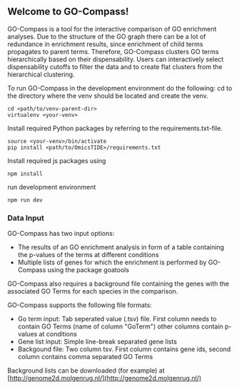 
## Welcome to GO-Compass!

GO-Compass is a tool for the interactive comparison of GO enrichment analyses. Due to the structure of the GO graph there can be a lot of redundance in enrichment results, since enrichment of child terms propagates to parent terms. Therefore, GO-Compass clusters GO terms hierarchically based on their dispensability. Users can interactively select dispensability cutoffs to filter the data and to create flat clusters from the hierarchical clustering.  

To run GO-Compass in the development environment do the following:
cd to the directory where the venv should be located and create the venv.
```
cd <path/to/venv-parent-dir>
virtualenv <your-venv>
```
Install required Python packages by referring to the requirements.txt-file.
```
source <your-venv>/bin/activate
pip install <path/to/OmicsTIDE>/requirements.txt
```
Install required js packages using
```
npm install
```
run development environment
```
npm run dev
```
### Data Input

GO-Compass has two input options:

* The results of an GO enrichment analysis in form of a table containing the p-values of the terms at different conditions
* Multiple lists of genes for which the enrichment is performed by GO-Compass using the package goatools

GO-Compass also requires a background file containing the genes with the associated GO Terms for each species in the comparison. 

GO-Compass supports the following file formats:

* Go term input: Tab seperated value (.tsv) file. First column needs to contain GO Terms (name of column "GoTerm") other columns contain p-values at conditions
* Gene list input: Simple line-break separated gene lists
* Backgound file: Two column tsv. First column contains gene ids, second column contains comma separated GO Terms

Background lists can be downloaded (for example) at [http://genome2d.molgenrug.nl/](http://genome2d.molgenrug.nl/) 